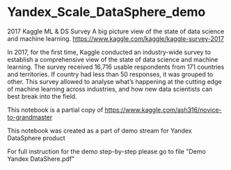 # Yandex_Scale_DataSphere_demo
2017 Kaggle ML & DS Survey
A big picture view of the state of data science and machine learning.
https://www.kaggle.com/kaggle/kaggle-survey-2017

In 2017, for the first time, Kaggle conducted an industry-wide survey to establish a comprehensive view of the state of data science and machine learning. The survey received 16,716 usable respondents from 171 countries and territories. If country had less than 50 responses, it was grouped to other. This survey allowed to analyse what’s happening at the cutting edge of machine learning across industries, and how new data scientists can best break into the field.

This notebook is a partial copy of https://www.kaggle.com/ash316/novice-to-grandmaster   

This notebook was created as a part of demo stream for Yandex DataSphere product

For full instruction for the demo step-by-step please go to file "Demo Yandex DataShere.pdf"
